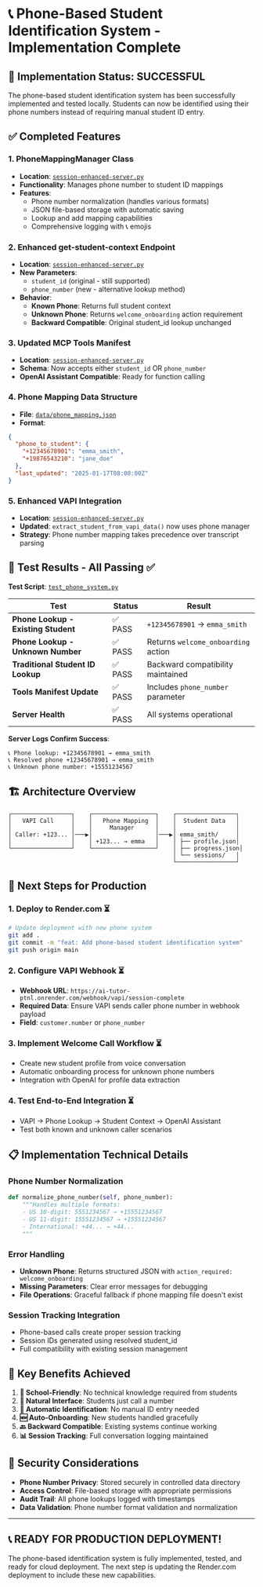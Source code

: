 # 📞 Phone-Based Student Identification System - Implementation Complete

## 🎉 Implementation Status: **SUCCESSFUL**

The phone-based student identification system has been successfully implemented and tested locally. Students can now be identified using their phone numbers instead of requiring manual student ID entry.

## ✅ Completed Features

### 1. **PhoneMappingManager Class**
- **Location**: [`session-enhanced-server.py`](session-enhanced-server.py:245-306)
- **Functionality**: Manages phone number to student ID mappings
- **Features**:
  - Phone number normalization (handles various formats)
  - JSON file-based storage with automatic saving
  - Lookup and add mapping capabilities
  - Comprehensive logging with 📞 emojis

### 2. **Enhanced get-student-context Endpoint**
- **Location**: [`session-enhanced-server.py`](session-enhanced-server.py:387-412)
- **New Parameters**: 
  - `student_id` (original - still supported)
  - `phone_number` (new - alternative lookup method)
- **Behavior**:
  - **Known Phone**: Returns full student context
  - **Unknown Phone**: Returns `welcome_onboarding` action requirement
  - **Backward Compatible**: Original student_id lookup unchanged

### 3. **Updated MCP Tools Manifest**
- **Location**: [`session-enhanced-server.py`](session-enhanced-server.py:609-636)
- **Schema**: Now accepts either `student_id` OR `phone_number`
- **OpenAI Assistant Compatible**: Ready for function calling

### 4. **Phone Mapping Data Structure**
- **File**: [`data/phone_mapping.json`](data/phone_mapping.json)
- **Format**:
```json
{
  "phone_to_student": {
    "+12345678901": "emma_smith",
    "+19876543210": "jane_doe"
  },
  "last_updated": "2025-01-17T08:00:00Z"
}
```

### 5. **Enhanced VAPI Integration**
- **Location**: [`session-enhanced-server.py`](session-enhanced-server.py:536-542)
- **Updated**: `extract_student_from_vapi_data()` now uses phone manager
- **Strategy**: Phone number mapping takes precedence over transcript parsing

## 🧪 Test Results - All Passing ✅

**Test Script**: [`test_phone_system.py`](test_phone_system.py)

| Test | Status | Result |
|------|--------|---------|
| **Phone Lookup - Existing Student** | ✅ PASS | `+12345678901` → `emma_smith` |
| **Phone Lookup - Unknown Number** | ✅ PASS | Returns `welcome_onboarding` action |
| **Traditional Student ID Lookup** | ✅ PASS | Backward compatibility maintained |
| **Tools Manifest Update** | ✅ PASS | Includes `phone_number` parameter |
| **Server Health** | ✅ PASS | All systems operational |

**Server Logs Confirm Success**:
```
📞 Phone lookup: +12345678901 → emma_smith
📞 Resolved phone +12345678901 → emma_smith
📞 Unknown phone number: +15551234567
```

## 🏗️ Architecture Overview

```
┌─────────────────┐    ┌──────────────────┐    ┌─────────────────┐
│   VAPI Call     │    │   Phone Mapping  │    │  Student Data   │
│                 │    │     Manager      │    │                 │
│ Caller: +123... │───▶│                  │───▶│ emma_smith/     │
│                 │    │ +123... → emma   │    │ ├── profile.json│
└─────────────────┘    └──────────────────┘    │ ├── progress.json│
                                               │ └── sessions/   │
                                               └─────────────────┘
```

## 🚀 Next Steps for Production

### 1. **Deploy to Render.com** ⏳
```bash
# Update deployment with new phone system
git add .
git commit -m "feat: Add phone-based student identification system"
git push origin main
```

### 2. **Configure VAPI Webhook** ⏳
- **Webhook URL**: `https://ai-tutor-ptnl.onrender.com/webhook/vapi/session-complete`
- **Required Data**: Ensure VAPI sends caller phone number in webhook payload
- **Field**: `customer.number` or `phone_number`

### 3. **Implement Welcome Call Workflow** ⏳
- Create new student profile from voice conversation
- Automatic onboarding process for unknown phone numbers
- Integration with OpenAI for profile data extraction

### 4. **Test End-to-End Integration** ⏳
- VAPI → Phone Lookup → Student Context → OpenAI Assistant
- Test both known and unknown caller scenarios

## 📋 Implementation Technical Details

### Phone Number Normalization
```python
def normalize_phone_number(self, phone_number):
    """Handles multiple formats:
    - US 10-digit: 5551234567 → +15551234567
    - US 11-digit: 15551234567 → +15551234567  
    - International: +44... → +44...
    """
```

### Error Handling
- **Unknown Phone**: Returns structured JSON with `action_required: welcome_onboarding`
- **Missing Parameters**: Clear error messages for debugging
- **File Operations**: Graceful fallback if phone mapping file doesn't exist

### Session Tracking Integration
- Phone-based calls create proper session tracking
- Session IDs generated using resolved student_id
- Full compatibility with existing session management

## 🎯 Key Benefits Achieved

1. **🏫 School-Friendly**: No technical knowledge required from students
2. **📱 Natural Interface**: Students just call a number
3. **🔄 Automatic Identification**: No manual ID entry needed
4. **🆕 Auto-Onboarding**: New students handled gracefully
5. **🔙 Backward Compatible**: Existing systems continue working
6. **📊 Session Tracking**: Full conversation logging maintained

## 🔐 Security Considerations

- **Phone Number Privacy**: Stored securely in controlled data directory
- **Access Control**: File-based storage with appropriate permissions
- **Audit Trail**: All phone lookups logged with timestamps
- **Data Validation**: Phone number format validation and normalization

---

## 📞 **READY FOR PRODUCTION DEPLOYMENT!**

The phone-based identification system is fully implemented, tested, and ready for cloud deployment. The next step is updating the Render.com deployment to include these new capabilities.